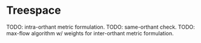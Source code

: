 # Treespace

TODO: intra-orthant metric formulation.
TODO: same-orthant check.
TODO: max-flow algorithm w/ weights for inter-orthant metric formulation.
